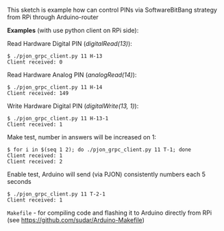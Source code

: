 This sketch is example how can control PINs via SoftwareBitBang strategy from RPi through Arduino-router

**Examples** (with use python client on RPi side):

Read Hardware Digital PIN (_digitalRead(13)_):
```
$ ./pjon_grpc_client.py 11 H-13
Client received: 0
```
Read Hardware Analog PIN (_analogRead(14)_):
```
$ ./pjon_grpc_client.py 11 H-14
Client received: 149
```
Write Hardware Digital PIN (_digitalWrite(13, 1)_):
```
$ ./pjon_grpc_client.py 11 H-13-1
Client received: 1
```
Make test, number in answers will be increased on 1:
```
$ for i in $(seq 1 2); do ./pjon_grpc_client.py 11 T-1; done
Client received: 1
Client received: 2
```
Enable test, Arduino will send (via PJON) consistently numbers each 5 seconds
```
$ ./pjon_grpc_client.py 11 T-2-1
Client received: 1
```

`Makefile` - for compiling code and flashing it to Arduino directly from RPi (see https://github.com/sudar/Arduino-Makefile)
